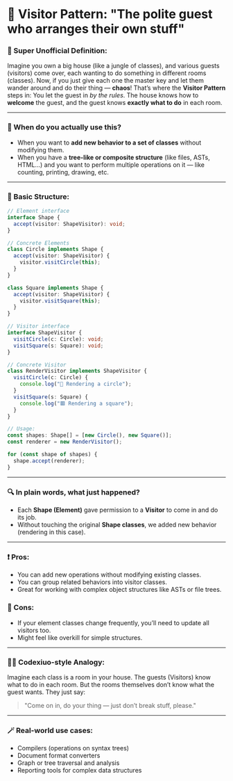# 🧳 Visitor Pattern: "The polite guest who arranges their own stuff"

### 🧠 Super Unofficial Definition:

Imagine you own a big house (like a jungle of classes), and various guests (visitors) come over, each wanting to do something in different rooms (classes).
Now, if you just give each one the master key and let them wander around and do their thing — **chaos**!
That’s where the **Visitor Pattern** steps in:
You let the guest in _by the rules_. The house knows how to **welcome** the guest, and the guest knows **exactly what to do** in each room.

---

### 🎯 When do you actually use this?

- When you want to **add new behavior to a set of classes** without modifying them.
- When you have a **tree-like or composite structure** (like files, ASTs, HTML...) and you want to perform multiple operations on it — like counting, printing, drawing, etc.

---

### 🧩 Basic Structure:

```ts
// Element interface
interface Shape {
  accept(visitor: ShapeVisitor): void;
}

// Concrete Elements
class Circle implements Shape {
  accept(visitor: ShapeVisitor) {
    visitor.visitCircle(this);
  }
}

class Square implements Shape {
  accept(visitor: ShapeVisitor) {
    visitor.visitSquare(this);
  }
}

// Visitor interface
interface ShapeVisitor {
  visitCircle(c: Circle): void;
  visitSquare(s: Square): void;
}

// Concrete Visitor
class RenderVisitor implements ShapeVisitor {
  visitCircle(c: Circle) {
    console.log("🔵 Rendering a circle");
  }
  visitSquare(s: Square) {
    console.log("🟥 Rendering a square");
  }
}

// Usage:
const shapes: Shape[] = [new Circle(), new Square()];
const renderer = new RenderVisitor();

for (const shape of shapes) {
  shape.accept(renderer);
}
```

---

### 🔍 In plain words, what just happened?

- Each **Shape (Element)** gave permission to a **Visitor** to come in and do its job.
- Without touching the original **Shape classes**, we added new behavior (rendering in this case).

---

### ❗ Pros:

- You can add new operations without modifying existing classes.
- You can group related behaviors into visitor classes.
- Great for working with complex object structures like ASTs or file trees.

### 🧱 Cons:

- If your element classes change frequently, you’ll need to update all visitors too.
- Might feel like overkill for simple structures.

---

### 🤹‍♂️ Codexiuo-style Analogy:

Imagine each class is a room in your house. The guests (Visitors) know what to do in each room.
But the rooms themselves don’t know what the guest wants. They just say:

> "Come on in, do your thing — just don’t break stuff, please."

---

### 🪄 Real-world use cases:

- Compilers (operations on syntax trees)
- Document format converters
- Graph or tree traversal and analysis
- Reporting tools for complex data structures
